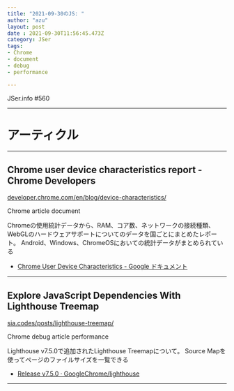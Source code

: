 ```yaml
---
title: "2021-09-30のJS: "
author: "azu"
layout: post
date : 2021-09-30T11:56:45.473Z
category: JSer
tags:
- Chrome
- document
- debug
- performance

---
```


JSer.info #560

----

<h1 class="site-genre">アーティクル</h1>

----

## Chrome user device characteristics report - Chrome Developers
[developer.chrome.com/en/blog/device-characteristics/](https://developer.chrome.com/en/blog/device-characteristics/ "Chrome user device characteristics report - Chrome Developers")
<p class="jser-tags jser-tag-icon"><span class="jser-tag">Chrome</span> <span class="jser-tag">article</span> <span class="jser-tag">document</span></p>

Chromeの使用統計データから、RAM、コア数、ネットワークの接続種類、WebGLのハードウェアサポートについてのデータを国ごとにまとめたレポート。
Android、Windows、ChromeOSにおいての統計データがまとめられている

- [Chrome User Device Characteristics - Google ドキュメント](https://docs.google.com/document/d/1BPz0UnQGotX0dACmJbHbbXFJa38jxmKhhNQ2RLj5Gms/edit "Chrome User Device Characteristics - Google ドキュメント")

----

## Explore JavaScript Dependencies With Lighthouse Treemap
[sia.codes/posts/lighthouse-treemap/](https://sia.codes/posts/lighthouse-treemap/ "Explore JavaScript Dependencies With Lighthouse Treemap")
<p class="jser-tags jser-tag-icon"><span class="jser-tag">Chrome</span> <span class="jser-tag">debug</span> <span class="jser-tag">article</span> <span class="jser-tag">performance</span></p>

Lighthouse v7.5.0で追加されたLighthouse Treemapについて。
Source Mapを使ってページのファイルサイズを一覧できる

- [Release v7.5.0 · GoogleChrome/lighthouse](https://github.com/GoogleChrome/lighthouse/releases/tag/v7.5.0 "Release v7.5.0 · GoogleChrome/lighthouse")

----
